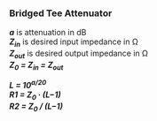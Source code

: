 ### Bridged Tee Attenuator
___a___ is attenuation in dB<br>
___Z<sub>in</sub>___ is desired input impedance in &#x2126;<br>
___Z<sub>out</sub>___ is desired output impedance in &#x2126;<br>
___Z<sub>0</sub> = Z<sub>in</sub> = Z<sub>out</sub>___

___L = 10<sup>a/20</sup>___<br>
___R1 = Z<sub>0</sub> &middot; (L&minus;1)___<br>
___R2 = Z<sub>0</sub> / (L&minus;1)___
